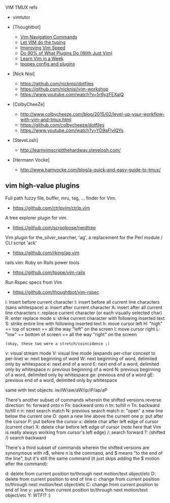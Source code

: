 
VIM TMUX refs

- vimtutor

* [Thoughtbot]
  - [Vim Navigation Commands](https://www.youtube.com/watch?v=Qem8cpbJeYc)
  - [Let VIM do the typing](https://www.youtube.com/watch?v=3TX3kV3TICU)
  - [Improving Vim Speed](https://www.youtube.com/watch?v=OnUiHLYZgaA)
  - [Do 90% of What Plugins Do (With Just Vim)](https://www.youtube.com/watch?v=XA2WjJbmmoM)
  - [Learn Vim in a Week](https://www.youtube.com/watch?v=_NUO4JEtkDw)
  - [tpopes config and plugins](https://www.youtube.com/watch?v=MGmIJyTf8pg)


* [Nick Nisi]
  - https://github.com/nicknisi/dotfiles
  - https://github.com/nicknisi/vim-workshop
  - https://www.youtube.com/watch?v=5r6yzFEXajQ


* [ColbyCheeZe]
  - http://www.colbycheeze.com/blog/2015/02/level-up-your-workflow-with-vim-and-tmux.html
  - https://github.com/colbycheeze/dotfiles
  - https://www.youtube.com/watch?v=YD9aFIvlQYs


* [SteveLosh]
  - http://learnvimscriptthehardway.stevelosh.com/


* [Hermann Vocke]
  - http://www.hamvocke.com/blog/a-quick-and-easy-guide-to-tmux/


## vim high-value plugins

Full path fuzzy file, buffer, mru, tag, ... finder for Vim.
- https://github.com/ctrlpvim/ctrlp.vim

A tree explorer plugin for vim.
- https://github.com/scrooloose/nerdtree

Vim plugin for the_silver_searcher, 'ag', a replacement for the Perl module / CLI script 'ack'
- https://github.com/rking/ag.vim

rails.vim: Ruby on Rails power tools
- https://github.com/tpope/vim-rails

Run Rspec specs from Vim
- https://github.com/thoughtbot/vim-rspec



i: insert before current character
I: insert before all current line characters (sans whitespace)
a: insert after current character
A: insert after all current line characters
r: replace current character (or each visually selected char)
R: enter replace mode
s: strike current character with following inserted text
S: strike entire line with following inserted text
h: move cursor left
H: "high" == top of screen == all the way "left" on the screen
l: move cursor right
L: "low" == bottom of screen == all the way "right" on the screen

    (okay, these two were a stretch/coincidence ;)

v: visual stream mode
V: visual line mode (expands per-char concept to per-line)
w: next beginning of word
W: next beginning of word, delimited only by whitespace
e: next end of a word
E: next end of a word, delimited only by whitespace
n: previous beginning of a word
N: previous beginning of a word, delimited only by whitespace
ge: previous end of a word
gE: previous end of a word, delimited only by whitespace

same with text objects: iw/iW/aw/aW/ip/iP/ap/aP

There's another subset of commands wherein the shifted versions reverse direction:
fn: forward onto n
Fn: backward onto n
tn: to/till n
Tn: backward to/till n
n: next search match
N: previous search match
o: "open" a new line below the current one
O: open a new line above the current one
p: put after the cursor
P: put before the cursor
x: delete char after left edge of cursor (current char)
X: delete char before left edge of cursor
    (note here that Vim is really always working from cursor's left edge)
/: search forward
?: (shifted /) search backward

There's a third subset of commands wherein the shifted versions are synonymous with n$, where n is the command, and $ means "to the end of the line", but it's still the same command (it just skips adding the $ motion after the command):

d: delete from current position to/through next motion/text object/etc
D: delete from current position to end of line
c: change from current position to/through next motion/text object/etc
C: change from current position to end of line
y: yank from current position to/through next motion/text object/etc
Y: WTF!? :)
